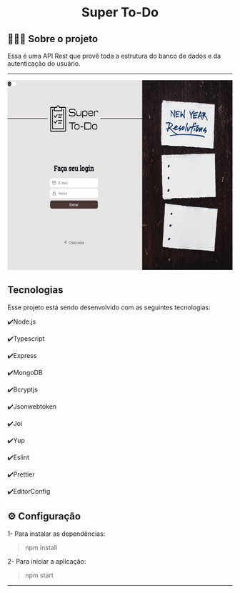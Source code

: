 <h1 align="center">Super To-Do</h1>

## 💇🏻‍♂️ Sobre o projeto

Essa é uma API Rest que provê toda a estrutura do banco de dados e da autenticação do usuário.

---

<div align="center" >
  <img src="../github/readme.gif" alt="super todo" height="425">
</div>

## Tecnologias

Esse projeto está sendo desenvolvido com as seguintes tecnologias:

✔️Node.js

✔️Typescript

✔️Express

✔️MongoDB

✔️Bcryptjs

✔️Jsonwebtoken

✔️Joi

✔️Yup

✔️Eslint

✔️Prettier

✔️EditorConfig

## ⚙ Configuração

1- Para instalar as dependências:

> npm install

2- Para iniciar a aplicação:

> npm start

---
